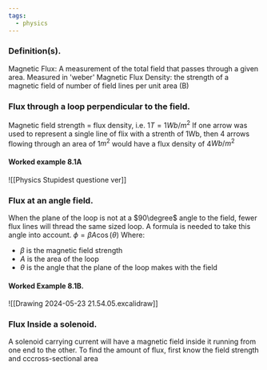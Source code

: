 ```yaml
---
tags:
  - physics
---
```

### Definition(s).
Magnetic Flux: A measurement of the total field that passes through a given area. Measured in 'weber' 
Magnetic Flux Density: the strength of a magnetic field of number of field lines per unit area (B)



### Flux through a loop perpendicular to the field. 
Magnetic field strength = flux density, i.e.
$1T = 1Wb$/$m^2$
If one arrow was used to represent a single line of flix with a strenth of 1Wb, then 4 arrows flowing through an area of 1$m^2$ would have a flux density of 4$Wb/m^2$


#### Worked example 8.1A

![[Physics Stupidest questione ver]]

### Flux at an angle field.
When the plane of the loop is not at a $90\degree$ angle to the field, fewer flux lines will thread the same sized loop.
A formula is needed to take this angle into account. $\phi = \beta A \cos (\theta)$
Where:
- $\beta$ is the magnetic field strength
- $A$ is the area of the loop
- $\theta$ is the angle that the plane of the loop makes with the field


#### Worked Example 8.1B.
![[Drawing 2024-05-23 21.54.05.excalidraw]]


### Flux Inside a solenoid.
A solenoid carrying current will have a magnetic field inside it running from one end to the other. To find the amount of flux, first know the field strength and cccross-sectional area